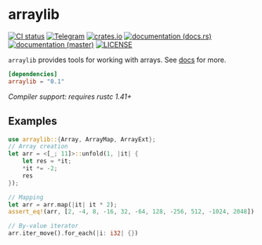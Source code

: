 # arraylib
[![CI status](https://github.com/WaffleLapkin/arraylib/workflows/Continuous%20integration/badge.svg)](https://github.com/WaffleLapkin/arraylib/actions)
[![Telegram](https://img.shields.io/badge/tg-WaffleLapkin-9cf?logo=telegram)](https://vee.gg/t/WaffleLapkin)
[![crates.io](http://meritbadge.herokuapp.com/arraylib)](https://crates.io/crates/arraylib)
[![documentation (docs.rs)](https://docs.rs/arraylib/badge.svg)](https://docs.rs/arraylib)
[![documentation (master)](https://img.shields.io/badge/docs-master-blue)](https://arraylib.netlify.com/arraylib)
[![LICENSE](https://img.shields.io/badge/license-MIT-blue.svg)](LICENSE)

`arraylib` provides tools for working with arrays. See [docs](https://docs.rs/arraylib) for more.  

```toml
[dependencies]
arraylib = "0.1"
```

_Compiler support: requires rustc 1.41+_

## Examples

```rust
use arraylib::{Array, ArrayMap, ArrayExt};
// Array creation
let arr = <[_; 11]>::unfold(1, |it| {
    let res = *it;
    *it *= -2;
    res
});

// Mapping
let arr = arr.map(|it| it * 2);
assert_eq!(arr, [2, -4, 8, -16, 32, -64, 128, -256, 512, -1024, 2048]);

// By-value iterator
arr.iter_move().for_each(|i: i32| {})
```
